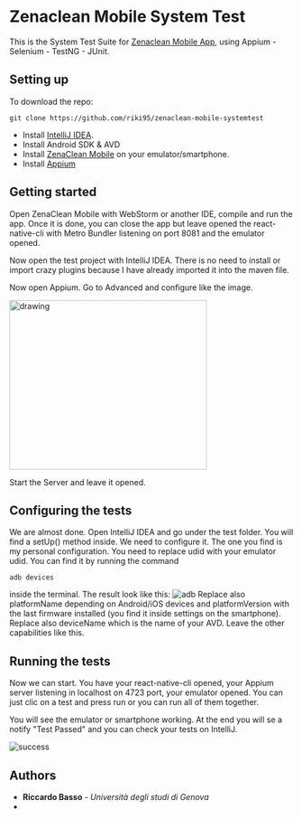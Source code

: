 # Zenaclean Mobile System Test

This is the System Test Suite for [Zenaclean Mobile App](https://github.com/DavidePonzini/zenaclean-mobile), using Appium - Selenium - TestNG - JUnit.

## Setting up

To download the repo:

```
git clone https://github.com/riki95/zenaclean-mobile-systemtest
```

* Install [IntelliJ IDEA](https://www.jetbrains.com/idea/).
* Install Android SDK & AVD
* Install [ZenaClean Mobile](https://github.com/DavidePonzini/zenaclean-mobile) on your emulator/smartphone.
* Install [Appium](http://appium.io/)

## Getting started


Open ZenaClean Mobile with WebStorm or another IDE, compile and run the app.
Once it is done, you can close the app but leave opened the react-native-cli with Metro Bundler listening on port 8081 and the emulator opened.

Now open the test project with IntelliJ IDEA.
There is no need to install or import crazy plugins because I have already imported it into the maven file.

Now open Appium.
Go to Advanced and configure like the image.

<img src="https://i.imgur.com/mFdUAyK.png =100x20" alt="drawing" width="350" height="300" />

Start the Server and leave it opened.

## Configuring the tests

We are almost done.
Open IntelliJ IDEA and go under the test folder.
You will find a setUp() method inside. We need to configure it.
The one you find is my personal configuration.
You need to replace udid with your emulator udid. You can find it by running the command
```
adb devices
```
inside the terminal. The result look like this:
![adb](https://i.imgur.com/fztuXte.png)
Replace also platformName depending on Android/iOS devices and platformVersion with the last firmware installed (you find it inside settings on the smartphone).
Replace also deviceName which is the name of your AVD.
Leave the other capabilities like this.

## Running the tests

Now we can start.
You have your react-native-cli opened, your Appium server listening in localhost on 4723 port, your emulator opened.
You can just clic on a test and press run or you can run all of them together.

You will see the emulator or smartphone working. At the end you will se a notify "Test Passed" and you can check your tests on IntelliJ.

![success](https://i.imgur.com/FRSlF08.png)

## Authors

* **Riccardo Basso** - *Università degli studi di Genova*
*
